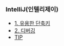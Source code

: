 ### IntelliJ(인텔리제이)

- [1. 유용한 단축키](https://github.com/jeonyoungho/TIL/blob/master/IntelliJ/ShortCut.md)
- [2. 디버깅](https://github.com/jeonyoungho/TIL/blob/master/IntelliJ/Debugging.md)
- [TIP](https://github.com/jeonyoungho/TIL/blob/master/IntelliJ/TIP.md)